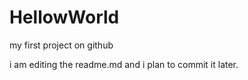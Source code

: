 # HellowWorld
my first project on github

i am editing the readme.md and i plan to commit it later.
